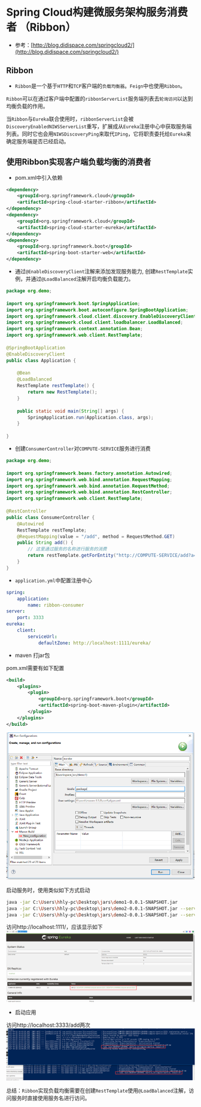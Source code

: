 # Spring Cloud构建微服务架构服务消费者 （Ribbon）

- 参考：[http://blog.didispace.com/springcloud2/](http://blog.didispace.com/springcloud2/)

## Ribbon

- `Ribbon`是一个基于`HTTP`和`TCP`客户端的`负载均衡器`。`Feign`中也使用`Ribbon`。

`Ribbon`可以在通过客户端中配置的`ribbonServerList`服务端列表去`轮询访问`以达到均衡负载的作用。

当`Ribbon`与`Eureka`联合使用时，`ribbonServerList`会被`DiscoveryEnabledNIWSServerList`重写，扩展成从`Eureka`注册中心中获取服务端列表。同时它也会用`NIWSDiscoveryPing`来取代`IPing`，它将职责委托给`Eureka`来确定服务端是否已经启动。

## 使用Ribbon实现客户端负载均衡的消费者

- pom.xml中引入依赖
```xml
<dependency>
    <groupId>org.springframework.cloud</groupId>
    <artifactId>spring-cloud-starter-ribbon</artifactId>
</dependency>
<dependency>
    <groupId>org.springframework.cloud</groupId>
    <artifactId>spring-cloud-starter-eureka</artifactId>
</dependency>
<dependency>
    <groupId>org.springframework.boot</groupId>
    <artifactId>spring-boot-starter-web</artifactId>
</dependency>
```

- 通过`@EnableDiscoveryClient`注解来添加发现服务能力, 创建`RestTemplate`实例，并通过`@LoadBalanced`注解开启均衡负载能力。

```java
package org.demo;

import org.springframework.boot.SpringApplication;
import org.springframework.boot.autoconfigure.SpringBootApplication;
import org.springframework.cloud.client.discovery.EnableDiscoveryClient;
import org.springframework.cloud.client.loadbalancer.LoadBalanced;
import org.springframework.context.annotation.Bean;
import org.springframework.web.client.RestTemplate;

@SpringBootApplication
@EnableDiscoveryClient
public class Application {
	
	@Bean
	@LoadBalanced
	RestTemplate restTemplate() {
		return new RestTemplate();
	}

	public static void main(String[] args) {
		SpringApplication.run(Application.class, args);
	}
	
}
```
- 创建`ConsumerController`对`COMPUTE-SERVICE`服务进行消费
```java
package org.demo;

import org.springframework.beans.factory.annotation.Autowired;
import org.springframework.web.bind.annotation.RequestMapping;
import org.springframework.web.bind.annotation.RequestMethod;
import org.springframework.web.bind.annotation.RestController;
import org.springframework.web.client.RestTemplate;

@RestController
public class ConsumerController {
    @Autowired
    RestTemplate restTemplate;
    @RequestMapping(value = "/add", method = RequestMethod.GET)
    public String add() {
    	// 这里通过服务的名称进行服务的消费
        return restTemplate.getForEntity("http://COMPUTE-SERVICE/add?a=10&b=20", String.class).getBody();
    }
}
```
- `application.yml`中配置注册中心

```yml
spring:
    application:
        name: ribbon-consumer
server:
    port: 3333
eureka:
    client:
        serviceUrl:
            defaultZone: http://localhost:1111/eureka/
```

- maven 打jar包

pom.xml需要有如下配置
```xml
<build>   
    <plugins>  
        <plugin>  
            <groupId>org.springframework.boot</groupId>  
            <artifactId>spring-boot-maven-plugin</artifactId>  
        </plugin>  
    </plugins>  
</build> 
```

![](https://github.com/916812579/spring-cloud/raw/master/demo3/jar.png)

启动服务时，使用类似如下方式启动
```bash
java -jar C:\Users\hhly-pc\Desktop\jars\demo1-0.0.1-SNAPSHOT.jar
java -jar C:\Users\hhly-pc\Desktop\jars\demo2-0.0.1-SNAPSHOT.jar --server.port=2222
java -jar C:\Users\hhly-pc\Desktop\jars\demo2-0.0.1-SNAPSHOT.jar --server.port=2223
```

访问http://localhost:1111/，应该显示如下
![](https://github.com/916812579/spring-cloud/raw/master/demo3/eureka.png)

- 启动应用

访问http://localhost:3333/add两次
![](https://github.com/916812579/spring-cloud/raw/master/demo3/Ribbon.png)

总结：`Ribbon`实现负载均衡需要在创建`RestTemplate`使用`@LoadBalanced`注解，访问服务时直接使用服务名进行访问。